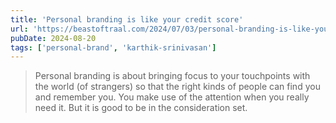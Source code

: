 ```yaml
---
title: 'Personal branding is like your credit score'
url: 'https://beastoftraal.com/2024/07/03/personal-branding-is-like-your-credit-score/'
pubDate: 2024-08-20
tags: ['personal-brand', 'karthik-srinivasan']
---
```


> Personal branding is about bringing focus to your touchpoints with the world (of strangers) so that the right kinds of people can find you and remember you. You make use of the attention when you really need it. But it is good to be in the consideration set.
